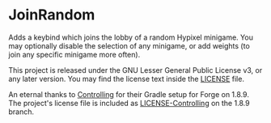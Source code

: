 # JoinRandom

Adds a keybind which joins the lobby of a random Hypixel minigame.
You may optionally disable the selection of any minigame, or add weights (to join any specific minigame more often).

This project is released under the GNU Lesser General Public License v3, or any later version.
You may find the license text inside the [LICENSE](https://github.com/shardion/JoinRandom/blob/1.12.2/LICENSE) file.

An eternal thanks to [Controlling](https://github.com/jaredlll08/Controlling/tree/1.8.9) for their Gradle setup for Forge on 1.8.9.
The project's license file is included as [LICENSE-Controlling](https://github.com/shardion/JoinRandom/blob/1.8.9/LICENSE-Controlling) on the 1.8.9 branch.
